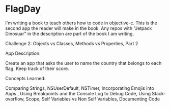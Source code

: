 # FlagDay
I'm writing a book to teach others how to code in objective-c. This is the second app the reader will make in the book. Any repos with "Jetpack Dinosuar" in the description are part of the book I am writing.

Challenge 2: Objects vs Classes, Methods vs Properties, Part 2

App Description:

Create an app that asks the user to name the country that belongs to each flag. Keep track of their score.

Concepts Learned:

Comparing Strings, NSUserDefault, NSTimer, Incorporating Emojis into Apps , Using Breakpoints and the Console Log to Debug Code, Using Stack-overflow, Scope, Self Variables vs Non Self Variables, Documenting Code
